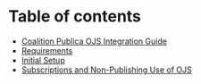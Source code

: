 # Table of contents

* [Coalition Publica OJS Integration Guide](.)
* [Requirements](./requirements.md)
* [Initial Setup](./initial-setup.md)
* [Subscriptions and Non-Publishing Use of OJS](./subscriptions.md)
